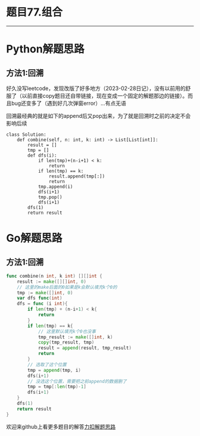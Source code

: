 # 题目77.组合

---

# Python解题思路

## 方法1:回溯

好久没写leetcode，发现改版了好多地方（2023-02-28日记），没有以前用的舒服了（以前直接copy题目还自带链接，现在变成一个固定的解题那边的链接）。而且bug还变多了（遇到好几次弹窗error）...有点无语

回溯最经典的就是如下的append后又pop出来，为了就是回溯时之前的决定不会影响后续

```python-repl
class Solution:
    def combine(self, n: int, k: int) -> List[List[int]]:
        result = []
        tmp = []
        def dfs(i):
            if len(tmp)+(n-i+1) < k:
                return 
            if len(tmp) == k:
                result.append(tmp[:])
                return
            tmp.append(i)
            dfs(i+1)
            tmp.pop()
            dfs(i+1)
        dfs(1)
        return result 
```


# Go解题思路

## 方法1:回溯

```go
func combine(n int, k int) [][]int {
    result := make([][]int, 0)
    // 这里的make后面的0如果是k会默认填充k个0的
    tmp := make([]int, 0)
    var dfs func(int)
    dfs = func (i int){
        if len(tmp) + (n-i+1) < k{
            return
        }
        if len(tmp) == k{
            // 这里默认填充k个0也没事
            tmp_result := make([]int, k)
            copy(tmp_result, tmp)
            result = append(result, tmp_result)
            return
        }
        // 选取了这个位置
        tmp = append(tmp, i)
        dfs(i+1)
        // 没选这个位置，需要把之前append的数据删了
        tmp = tmp[:len(tmp)-1]
        dfs(i+1)
    }   
    dfs(1)
    return result 
}

```

欢迎来github上看更多题目的解答[力扣解题思路](https://github.com/WRAllen/LeetCode)
